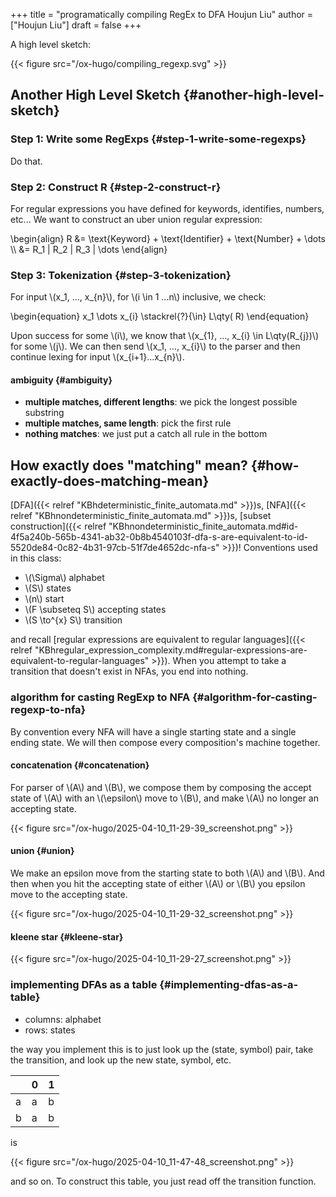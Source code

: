 +++
title = "programatically compiling RegEx to DFA Houjun Liu"
author = ["Houjun Liu"]
draft = false
+++

A high level sketch:

{{< figure src="/ox-hugo/compiling_regexp.svg" >}}


## Another High Level Sketch {#another-high-level-sketch}


### Step 1: Write some RegExps {#step-1-write-some-regexps}

Do that.


### Step 2: Construct R {#step-2-construct-r}

For regular expressions you have defined for keywords, identifies, numbers, etc... We want to construct an uber union regular expression:

\begin{align}
R &= \text{Keyword} + \text{Identifier} + \text{Number} + \dots   \\\\
&= R\_1 | R\_2 | R\_3 | \dots
\end{align}


### Step 3: Tokenization {#step-3-tokenization}

For input \\(x\_1, ..., x\_{n}\\), for \\(i \in 1 ...n\\) inclusive, we check:

\begin{equation}
x\_1 \dots x\_{i} \stackrel{?}{\in} L\qty( R)
\end{equation}

Upon success for some \\(i\\), we know that \\(x\_{1}, ..., x\_{i} \in L\qty(R\_{j})\\) for some \\(j\\). We can then send \\(x\_1, ..., x\_{i}\\) to the parser and then continue lexing for input \\(x\_{i+1}...x\_{n}\\).


#### ambiguity {#ambiguity}

-   **multiple matches, different lengths**: we pick the longest possible substring
-   **multiple matches, same length**: pick the first rule
-   **nothing matches**: we just put a catch all rule in the bottom


## How exactly does "matching" mean? {#how-exactly-does-matching-mean}

[DFA]({{< relref "KBhdeterministic_finite_automata.md" >}})s, [NFA]({{< relref "KBhnondeterministic_finite_automata.md" >}})s, [subset construction]({{< relref "KBhnondeterministic_finite_automata.md#id-4f5a240b-565b-4341-ab32-0b8b4540103f-dfa-s-are-equivalent-to-id-5520de84-0c82-4b31-97cb-51f7de4652dc-nfa-s" >}})! Conventions used in this class:

-   \\(\Sigma\\) alphabet
-   \\(S\\) states
-   \\(n\\) start
-   \\(F \subseteq S\\) accepting states
-   \\(S \to^{x} S\\) transition

and recall [regular expressions are equivalent to regular languages]({{< relref "KBhregular_expression_complexity.md#regular-expressions-are-equivalent-to-regular-languages" >}}). When you attempt to take a transition that doesn't exist in NFAs, you end into nothing.


### algorithm for casting RegExp to NFA {#algorithm-for-casting-regexp-to-nfa}

By convention every NFA will have a single starting state and a single ending state. We will then compose every composition's machine together.


#### concatenation {#concatenation}

For parser of \\(A\\) and \\(B\\), we compose them by composing the accept state of \\(A\\) with an \\(\epsilon\\) move to \\(B\\), and make \\(A\\) no longer an accepting state.

{{< figure src="/ox-hugo/2025-04-10_11-29-39_screenshot.png" >}}


#### union {#union}

We make an epsilon move from the starting state to both \\(A\\) and \\(B\\). And then when you hit the accepting state of either \\(A\\) or \\(B\\) you epsilon move to the accepting state.

{{< figure src="/ox-hugo/2025-04-10_11-29-32_screenshot.png" >}}


#### kleene star {#kleene-star}

{{< figure src="/ox-hugo/2025-04-10_11-29-27_screenshot.png" >}}


### implementing DFAs as a table {#implementing-dfas-as-a-table}

-   columns: alphabet
-   rows: states

the way you implement this is to just look up the (state, symbol) pair, take the transition, and look up the new state, symbol, etc.

|   | 0 | 1 |
|---|---|---|
| a | a | b |
| b | a | b |

is

{{< figure src="/ox-hugo/2025-04-10_11-47-48_screenshot.png" >}}

and so on. To construct this table, you just read off the transition function.
